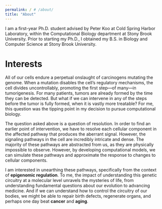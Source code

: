 ```yaml
---
permalink: / # /about/
title: "About"
---
```


I am a first-year Ph.D. student advised by Peter Koo at Cold Spring Harbor Laboratory, within the Computational Biology department at Stony Brook University. Prior to starting my Ph.D., I obtained my B.S. in Biology and Computer Science at Stony Brook University.

# Interests
All of our cells endure a perpetual onslaught of carcinogens mutating the genome. When a mutation disables the cell’s regulatory mechanisms, the cell divides uncontrollably, promoting the first step—of many—in tumorigenesis. For many patients, tumors are already formed by the time they can be detected. But what if we can intervene in any of the steps before the tumor is fully formed, when it is vastly more treatable? For me, this question was the tipping point in my decision to pursue computational biology.

The question asked above is a question of resolution. In order to find an earlier point of intervention, we have to resolve each cellular component in the affected pathway that produces the aberrant signal. However, the signaling pathways in the cell are incredibly intricate and dense. The majority of these pathways are abstracted from us, as they are physically impossible to observe. However, by developing computational models, we can simulate these pathways and approximate the response to changes to cellular components.

I am interested in unearthing these pathways, specifically from the context of **epigenomic regulation**. To me, the impact of understanding this genetic circuitry at a molecular level unravels the mysteries of life, from understanding fundamental questions about our evolution to advancing medicine. And if we can understand how to control the circuitry of our bodies, we might be able to repair birth defects, regenerate organs, and perhaps one day beat **cancer** and **aging**.
